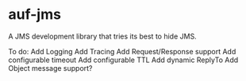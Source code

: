 # auf-jms
A JMS development library that tries its best to hide JMS.

To do:
Add Logging
Add Tracing
Add Request/Response support
Add configurable timeout
Add configurable TTL
Add dynamic ReplyTo
Add Object message support?
